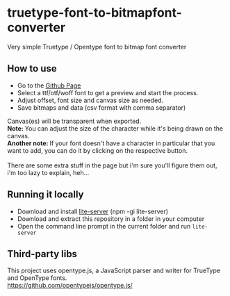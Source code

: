 # truetype-font-to-bitmapfont-converter
Very simple Truetype / Opentype font to bitmap font converter

## How to use
* Go to the <a href="https://andrewdevcup.github.io/truetype-font-to-bitmapfont-converter/">Github Page</a><br>
* Select a ttf/otf/woff font to get a preview and start the process.<br>
* Adjust offset, font size and canvas size as needed.<br>
* Save bitmaps and data (csv format with comma separator)<br>

Canvas(es) will be transparent when exported.<br>
<b>Note: </b> You can adjust the size of the character while it's being drawn on the canvas.<br>
<b>Another note: </b> If your font doesn't have a character in particular that you want to add, you can do it by clicking on the respective button.
<br>
<br>
There are some extra stuff in the page but i'm sure you'll figure them out, i'm too lazy to explain, heh...

## Running it locally
* Download and install <a href="https://www.npmjs.com/package/lite-server">lite-server</a> (npm -gi lite-server)<br>
* Download and extract this repository in a folder in your computer
* Open the command line prompt in the current folder and run <code>lite-server</code>

## Third-party libs
This project uses opentype.js, a JavaScript parser and writer for TrueType and OpenType fonts.<br>
https://github.com/opentypejs/opentype.js/
